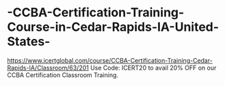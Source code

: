 # -CCBA-Certification-Training-Course-in-Cedar-Rapids-IA-United-States-
https://www.icertglobal.com/course/CCBA-Certification-Training-Cedar-Rapids-IA/Classroom/63/201                         Use Code: ICERT20 to avail 20% OFF on our CCBA Certification Classroom Training.
